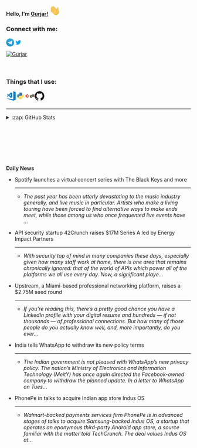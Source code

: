 #### Hello, I'm [Gurjar!](https://GurjarKing.github.io) <img src="https://raw.githubusercontent.com/ABSphreak/ABSphreak/master/gifs/Hi.gif" width="30px"></h2>


### Connect with me:

[<img align="left" alt="Gurjar | Telegram" width="22px" src="https://raw.githubusercontent.com/github/explore/80688e429a7d4ef2fca1e82350fe8e3517d3494d/topics/telegram/telegram.png" />][Telegram]
[<img align="left" alt="Gurjar | Twitter" width="22px" src="https://raw.githubusercontent.com/github/explore/80688e429a7d4ef2fca1e82350fe8e3517d3494d/topics/twitter/twitter.png" />][Twitter]
<br >
<br >
<a href="https://github.com/GurjarKing"><img src="https://komarev.com/ghpvc/?username=GurjarKing" alt="Gurjar" /></a> <br />
<br />
<br />
<!-- <br >

![](https://visitor-badge.glitch.me/badge?page_id=GurjarKing)

<br /> -->

### Things that I use:

[<img align="left" alt="Visual Studio Code" width="26px" src="https://raw.githubusercontent.com/github/explore/80688e429a7d4ef2fca1e82350fe8e3517d3494d/topics/visual-studio-code/visual-studio-code.png" />][VSCode]
[<img align="left" alt="Python" width="26px" src="https://raw.githubusercontent.com/github/explore/80688e429a7d4ef2fca1e82350fe8e3517d3494d/topics/python/python.png" />][Python]
[<img align="left" alt="Git" width="26px" src="https://raw.githubusercontent.com/github/explore/80688e429a7d4ef2fca1e82350fe8e3517d3494d/topics/git/git.png" />][Git]
[<img align="left" alt="GitHub" width="26px" src="https://raw.githubusercontent.com/github/explore/78df643247d429f6cc873026c0622819ad797942/topics/github/github.png" />][Github]

<br />
<br />

---
<details>
  <summary>:zap: GitHub Stats</summary>

<img align="left" alt="Gurjar's Github Stats" src="https://github-readme-stats.vercel.app/api?username=GurjarKing&show_icons=true&hide_border=true&count_private=true&include_all_commit=true&theme=algolia" />

</details>

<!-- ### 🔔 My latest tweet
<a href="https://twitter.com/Gurjar_King43" target="_blank">
	<img src="https://github.com/GurjarKing/GurjarKing/raw/master/tweet.png" width="70%" align="center" alt="Click to view on Twitter" title="My latest tweet, as an image"/>
</a> -->
<br>

<pre>

</pre>

<!-- **Quote of the hour:**

{qoth}

~ {qoth_author}
<pre>

</pre> -->
<br>
<pre>


</pre>
<strong>Daily News</strong>
  
  - Spotify launches a virtual concert series with The Black Keys and more
     <hr/>
     
      - *The past year has been utterly devastating to the music industry generally, and live music in particular. Artists who make a living touring have been forced to find alternative ways to make ends meet, while those among us who once frequented live events have …*
     
  - API security startup 42Crunch raises $17M Series A led by Energy Impact Partners
      <hr/>
      
      - *With security top of mind in many companies these days, especially given how many staff work at home, there is one area that remains chronically ignored: that of the world of APIs which power all of the platforms we all use every day. Now, a significant playe…*
      
  - Upstream, a Miami-based professional networking platform, raises a $2.75M seed round
      <hr/>
      
      - *If you’re reading this, there’s a pretty good chance you have a LinkedIn profile with your digital resume and hundreds — if not thousands — of professional connections. But how many of those people do you actually know well, and, more importantly, do you ever…*
      
  - India tells WhatsApp to withdraw its new policy terms
      <hr/>
      
      - *The Indian government is not pleased with WhatsApp’s new privacy policy. The nation’s Ministry of Electronics and Information Technology (MeitY) has once again directed the Facebook-owned company to withdraw the planned update. In a letter to WhatsApp on Tues…*
       
  - PhonePe in talks to acquire Indian app store Indus OS
      <hr/>
       
       - *Walmart-backed payments services firm PhonePe is in advanced stages of talks to acquire Samsung-backed Indus OS, a startup that operates an eponymous third-party Android app store, a source familiar with the matter told TechCrunch. The deal values Indus OS at…*
      

<br />

[VSCode]: https://code.visualstudio.com/
[Python]: https://www.python.org/
[Git]: https://git-scm.com/
[Github]: https://github.com/
[Telegram]: https://t.me/Gurjar_King/
[Twitter]: https://twitter.com/Gurjar_King43/

